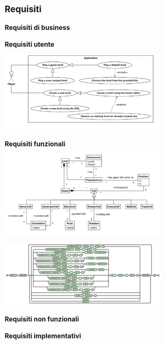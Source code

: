 # Requisiti

## Requisiti di business

## Requisiti utente

![Requisiti utente catturati tramite diagramma dei casi d'uso UML](imgs/use_cases.jpg)

## Requisiti funzionali

![Diagramma del modello del dominio dell'applicazione catturato tramite diagramma delle classi UML](imgs/domain_classes.jpg)

![Diagramma del Domain Specific Language specificato tramite diagramma di sintassi](imgs/railroad.svg)

## Requisiti non funzionali

## Requisiti implementativi

